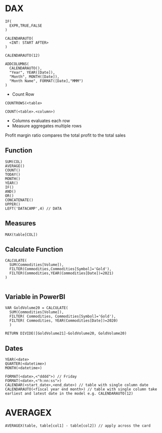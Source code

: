 # DAX

```
IF(
  EXPR,TRUE,FALSE
)
```
```
CALENDARAUTO(
  <INT: START AFTER>
)

CALENDARAUTO(12)
```

```
ADDCOLUMNS(
  CALENDARAUTO(),
  "Year", YEAR([Date]),
  "Month", MONTH([Date]),
  "Month Name", FORMAT([Date],"MMM")
)

```

* Count Row
```
COUNTROWS(<table>
```
```
COUNT(<table>.<column>)
```



* Columns evaluates each row
* Measure aggregates multiple rows 

Profit margin ratio compares the total profit to the total sales

## Function
```
SUM(COL)
AVERAGE()
COUNT()
TODAY()
MONTH()
YEAR()
IF()
AND()
OR()
CONCATENATE()
UPPER()
LEFT('DATACAMP',4) // DATA
```

## Measures
```
MAX(table[COL])
```

## Calculate Function
```
CALCULATE(
  SUM(Commodities[Volume]),
  FILTER(Commodities,Commodities[Symbol]='Gold'),
  FILTER(Commodities,YEAR(Commodities[Date])=2021)
)
```
```

```

## Variable in PowerBI
```
VAR GoldVolume20 = CALCULATE(
  SUM(Commodities[Volume]),
  FILTER( Commodities, Commodities[Symbol]='Gold'),
  FILTER( Commodities, YEAR(Commodities[Date])=2020)
  )
  
RETURN DIVIDE([GoldVolume21]-GoldVolume20, GoldVolume20)
```

## Dates
```
YEAR(<date>
QUARTER(<datetime>)
MONTH(<datetime>)

FORMAT(<date>,<"dddd">) // Friday
FORMAT(<date>,<"h:nn:ss">)
CALENDAR(<start_date>,<end_date>) // table with single column date
CALENDARAUTO(<fiscal year end month>) // table with single column take earliest and latest date in the model e.g. CALENDARAUTO(12)
```

# AVERAGEX

```
AVERAGEX(table, table[col1] - table[col2]) // apply across the card 
```
